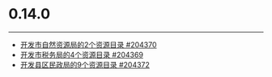 # 0.14.0

---


* [开发市自然资源局的2个资源目录 #204370](http://redmine.qixinyun.com/issues/204370)
* [开发市税务局的4个资源目录 #204369](http://redmine.qixinyun.com/issues/204369)
* [开发县区民政局的9个资源目录 #204372](http://redmine.qixinyun.com/issues/204372)

